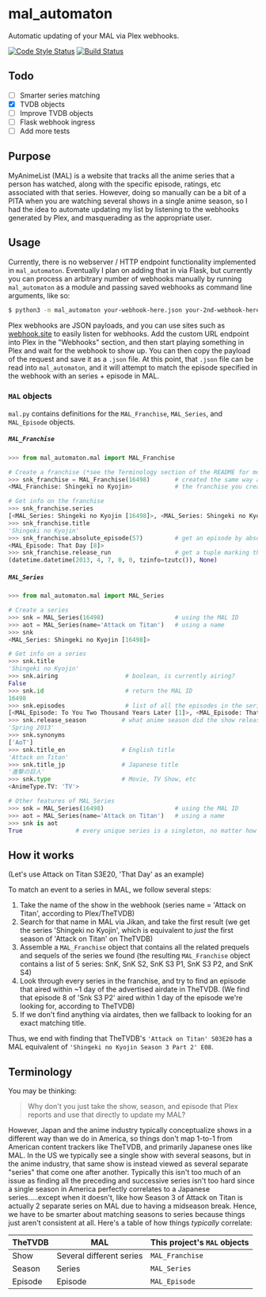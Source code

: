 # mal_automaton
Automatic updating of your MAL via Plex webhooks.

[![Code Style Status](https://github.com/loganswartz/mal_automaton/workflows/code%20style/badge.svg)](https://github.com/loganswartz/mal_automaton/actions?query=workflow%3A%22code+style%22)
[![Build Status](https://github.com/loganswartz/mal_automaton/workflows/build/badge.svg)](https://github.com/loganswartz/mal_automaton/actions?query=workflow%3A%22build%22)

## Todo
- [ ] Smarter series matching
- [x] TVDB objects
- [ ] Improve TVDB objects
- [ ] Flask webhook ingress
- [ ] Add more tests

## Purpose
MyAnimeList (MAL) is a website that tracks all the anime series that a person has watched, along with the specific episode, ratings, etc associated with that series. However, doing so manually can be a bit of a PITA when you are watching several shows in a single anime season, so I had the idea to automate updating my list by listening to the webhooks generated by Plex, and masquerading as the appropriate user.

## Usage
Currently, there is no webserver / HTTP endpoint functionality implemented in `mal_automaton`. Eventually I plan on adding that in via Flask, but currently you can process an arbitrary number of webhooks manually by running `mal_automaton` as a module and passing saved webhooks as command line arguments, like so:
```bash
$ python3 -m mal_automaton your-webhook-here.json your-2nd-webhook-here.json
```
Plex webhooks are JSON payloads, and you can use sites such as [webhook.site](https://webhook.site/) to easily listen for webhooks. Add the custom URL endpoint into Plex in the "Webhooks" section, and then start playing something in Plex and wait for the webhook to show up. You can then copy the payload of the request and save it as a `.json` file. At this point, that `.json` file can be read into `mal_automaton`, and it will attempt to match the episode specified in the webhook with an series + episode in MAL.

### `MAL` objects
`mal.py` contains definitions for the `MAL_Franchise`, `MAL_Series`, and `MAL_Episode` objects.
##### `MAL_Franchise`
```python
>>> from mal_automaton.mal import MAL_Franchise

# Create a franchise (*see the Terminology section of the README for more info)
>>> snk_franchise = MAL_Franchise(16498)       # created the same way as a MAL_Series, either by name or MAL ID
<MAL_Franchise: Shingeki no Kyojin>            # the franchise you create will be whatever "franchise" the supplied series is a part of.

# Get info on the franchise
>>> snk_franchise.series
[<MAL_Series: Shingeki no Kyojin [16498]>, <MAL_Series: Shingeki no Kyojin Season 2 [25777]>, <MAL_Series: Shingeki no Kyojin Season 3 [35760]>, <MAL_Series: Shingeki no Kyojin Season 3 Part 2 [38524]>, <MAL_Series: Shingeki no Kyojin The Final Season [40028]>]
>>> snk_franchise.title
'Shingeki no Kyojin'
>>> snk_franchise.absolute_episode(57)         # get an episode by absolute numbering
<MAL_Episode: That Day [8]>
>>> snk_franchise.release_run                  # get a tuple marking the beginning and end of the franchise
(datetime.datetime(2013, 4, 7, 0, 0, tzinfo=tzutc()), None)
```

##### `MAL_Series`
```python
>>> from mal_automaton.mal import MAL_Series

# Create a series
>>> snk = MAL_Series(16498)                    # using the MAL ID
>>> aot = MAL_Series(name='Attack on Titan')   # using a name
>>> snk
<MAL_Series: Shingeki no Kyojin [16498]>

# Get info on a series
>>> snk.title
'Shingeki no Kyojin'
>>> snk.airing                   # boolean, is currently airing?
False
>>> snk.id                       # return the MAL ID
16498
>>> snk.episodes                 # list of all the episodes in the series
[<MAL_Episode: To You Two Thousand Years Later [1]>, <MAL_Episode: That Day [2]>, <MAL_Episode: Shining Dimly in the Midst of Despair [3]>, <MAL_Episode: Night of the Disbanding [4]>, <MAL_Episode: First Battle [5]>, <MAL_Episode: The World She Saw [6]>, <MAL_Episode: The Small Blade [7]>, <MAL_Episode: Hearing the Heartbeat [8]>, <MAL_Episode: The Left Arm's Trace [9]>, <MAL_Episode: Answer [10]>, <MAL_Episode: Idol [11]>, <MAL_Episode: Wound [12]>, <MAL_Episode: Primordial Desire [13]>, <MAL_Episode: Can't Look Into His Eyes [14]>, <MAL_Episode: Special Operations Squad [15]>, <MAL_Episode: What To Do Now [16]>, <MAL_Episode: The Female Titan [17]>, <MAL_Episode: The Forest of Giant Trees [18]>, <MAL_Episode: Bite [19]>, <MAL_Episode: Erwin Smith [20]>, <MAL_Episode: Crushing Blow [21]>, <MAL_Episode: The Defeated [22]>, <MAL_Episode: Smile [23]>, <MAL_Episode: Mercy [24]>, <MAL_Episode: Wall [25]>]
>>> snk.release_season          # what anime season did the show release in?
'Spring 2013'
>>> snk.synonyms
['AoT']
>>> snk.title_en                # English title
'Attack on Titan'
>>> snk.title_jp                # Japanese title
'進撃の巨人'
>>> snk.type                    # Movie, TV Show, etc
<AnimeType.TV: 'TV'>

# Other features of MAL_Series
>>> snk = MAL_Series(16498)                    # using the MAL ID
>>> aot = MAL_Series(name='Attack on Titan')   # using a name
>>> snk is aot
True               # every unique series is a singleton, no matter how or when it is created
```

## How it works
(Let's use Attack on Titan S3E20, 'That Day' as an example)

To match an event to a series in MAL, we follow several steps:
1. Take the name of the show in the webhook (series name = 'Attack on Titan', according to Plex/TheTVDB)
2. Search for that name in MAL via Jikan, and take the first result (we get the series 'Shingeki no Kyojin', which is equivalent to _just_ the first season of 'Attack on Titan' on TheTVDB)
3. Assemble a `MAL_Franchise` object that contains all the related prequels and sequels of the series we found (the resulting `MAL_Franchise` object contains a list of 5 series: SnK, SnK S2, SnK S3 P1, SnK S3 P2, and SnK S4)
4. Look through every series in the franchise, and try to find an episode that aired within ~1 day of the advertised airdate in TheTVDB. (We find that episode 8 of 'Snk S3 P2' aired within 1 day of the episode we're looking for, according to TheTVDB)
5. If we don't find anything via airdates, then we fallback to looking for an exact matching title.

Thus, we end with finding that TheTVDB's `'Attack on Titan' S03E20` has a MAL equivalent of `'Shingeki no Kyojin Season 3 Part 2' E08`.

## Terminology
You may be thinking:
> Why don't you just take the show, season, and episode that Plex reports and use that directly to update my MAL?

However, Japan and the anime industry typically conceptualize shows in a different way than we do in America, so things don't map 1-to-1 from American content trackers like TheTVDB, and primarily Japanese ones like MAL. In the US we typically see a single show with several seasons, but in the anime industry, that same show is instead viewed as several separate "series" that come one after another. Typically this isn't too much of an issue as finding all the preceding and successive series isn't too hard since a single season in America perfectly correlates to a Japanese series.....except when it doesn't, like how Season 3 of Attack on Titan is actually 2 separate series on MAL due to having a midseason break. Hence, we have to be smarter about matching seasons to series because things just aren't consistent at all. Here's a table of how things _typically_ correlate:

TheTVDB | MAL | This project's `MAL` objects
--------|-----|-----------------------------
Show | Several different series | `MAL_Franchise`
Season | Series | `MAL_Series`
Episode | Episode | `MAL_Episode`

